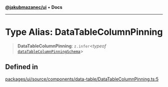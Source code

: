 [**@jakubmazanec/ui**](../README.md) • **Docs**

---

# Type Alias: DataTableColumnPinning

> **DataTableColumnPinning**: `z.infer`\<_typeof_
> [`dataTableColumnPinningSchema`](../variables/dataTableColumnPinningSchema.md)\>

## Defined in

[packages/ui/source/components/data-table/DataTableColumnPinning.ts:5](https://github.com/jakubmazanec/tools/blob/863f04cbbb9368fd023f0309084819aa9247d808/packages/ui/source/components/data-table/DataTableColumnPinning.ts#L5)
